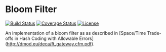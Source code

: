 # Bloom Filter

[![Build Status](https://travis-ci.org/jeromefroe/jmphash-rs.svg?branch=master)](https://travis-ci.org/jeromefroe/bloom_filter)
[![Coverage Status](https://coveralls.io/repos/github/jeromefroe/jmphash-rs/badge.svg?branch=master)](https://coveralls.io/github/jeromefroe/bloom_filter?branch=master)
[![License](https://img.shields.io/badge/license-MIT-blue.svg)](https://raw.githubusercontent.com/jeromefroe/bloom_filter/master/LICENSE)

An implementation of a bloom filter as as described in
[Space/Time Trade-offs in Hash Coding with Allowable Errors] (http://dmod.eu/deca/ft_gateway.cfm.pdf).